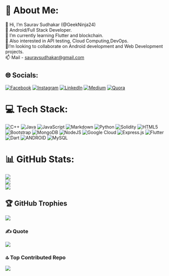 # 💫 About Me:
👋 Hi, I’m Saurav Sudhakar (@GeekNinja24)<br>🌱 Android/Full Stack Developer.<br>👀 I’m currently learning Flutter and blockchain.<br>🤖 Also interested in API testing, Cloud Computing,DevOps.<br>🤝I’m looking to collaborate on Android development and Web Development projects.<br>📫 Mail - sauravsudhakar@gmail.com


## 🌐 Socials:
[![Facebook](https://img.shields.io/badge/Facebook-%231877F2.svg?logo=Facebook&logoColor=white)](https://facebook.com/hellrider69) [![Instagram](https://img.shields.io/badge/Instagram-%23E4405F.svg?logo=Instagram&logoColor=white)](https://instagram.com/_.nirvana.pill/) [![LinkedIn](https://img.shields.io/badge/LinkedIn-%230077B5.svg?logo=linkedin&logoColor=white)](https://linkedin.com/in/in/saurav-sudhakar/) [![Medium](https://img.shields.io/badge/Medium-12100E?logo=medium&logoColor=white)](https://medium.com/@@sauravsudhakar) [![Quora](https://img.shields.io/badge/Quora-%23B92B27.svg?logo=Quora&logoColor=white)](https://quora.com/profile/Saurav-Sudhakar-2) 

# 💻 Tech Stack:
![C++](https://img.shields.io/badge/c++-%2300599C.svg?style=plastic&logo=c%2B%2B&logoColor=white) ![Java](https://img.shields.io/badge/java-%23ED8B00.svg?style=plastic&logo=java&logoColor=white) ![JavaScript](https://img.shields.io/badge/javascript-%23323330.svg?style=plastic&logo=javascript&logoColor=%23F7DF1E) ![Markdown](https://img.shields.io/badge/markdown-%23000000.svg?style=plastic&logo=markdown&logoColor=white) ![Python](https://img.shields.io/badge/python-3670A0?style=plastic&logo=python&logoColor=ffdd54) ![Solidity](https://img.shields.io/badge/Solidity-%23363636.svg?style=plastic&logo=solidity&logoColor=white) ![HTML5](https://img.shields.io/badge/html5-%23E34F26.svg?style=plastic&logo=html5&logoColor=white) ![Bootstrap](https://img.shields.io/badge/bootstrap-%23563D7C.svg?style=plastic&logo=bootstrap&logoColor=white) ![MongoDB](https://img.shields.io/badge/MongoDB-%234ea94b.svg?style=plastic&logo=mongodb&logoColor=white) ![NodeJS](https://img.shields.io/badge/node.js-6DA55F?style=plastic&logo=node.js&logoColor=white) ![Google Cloud](https://img.shields.io/badge/Google%20Cloud-%234285F4.svg?style=plastic&logo=google-cloud&logoColor=white) ![Express.js](https://img.shields.io/badge/express.js-%23404d59.svg?style=plastic&logo=express&logoColor=%2361DAFB) ![Flutter](https://img.shields.io/badge/Flutter-%2302569B.svg?style=plastic&logo=Flutter&logoColor=white) ![Dart](https://img.shields.io/badge/dart-%230175C2.svg?style=plastic&logo=dart&logoColor=white) ![ANDROID](https://img.shields.io/badge/android-%2320232a.svg?style=plastic&logo=android&logoColor=%a4c639) ![MySQL](https://img.shields.io/badge/mysql-%2300f.svg?style=plastic&logo=mysql&logoColor=white)
# 📊 GitHub Stats:
![](https://github-readme-stats.vercel.app/api?username=GeekNinja24&theme=algolia&hide_border=true&include_all_commits=false&count_private=true)<br/>
![](https://github-readme-streak-stats.herokuapp.com/?user=GeekNinja24&theme=algolia&hide_border=true)<br/>
![](https://github-readme-stats.vercel.app/api/top-langs/?username=GeekNinja24&theme=algolia&hide_border=true&include_all_commits=false&count_private=true&layout=compact)

## 🏆 GitHub Trophies
![](https://github-profile-trophy.vercel.app/?username=GeekNinja24&theme=algolia&no-frame=false&no-bg=false&margin-w=4)

### ✍️ Quote
![](https://quotes-github-readme.vercel.app/api?type=horizontal&theme=radical)

### 🔝 Top Contributed Repo
![](https://github-contributor-stats.vercel.app/api?username=GeekNinja24&limit=5&theme=dark&combine_all_yearly_contributions=true)



